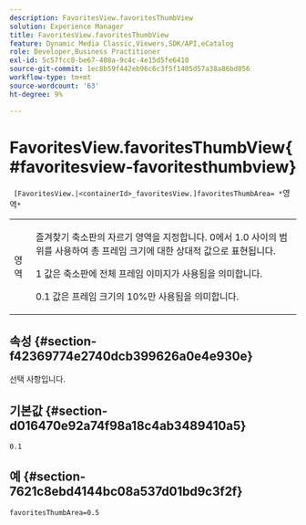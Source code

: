 ```yaml
---
description: FavoritesView.favoritesThumbView
solution: Experience Manager
title: FavoritesView.favoritesThumbView
feature: Dynamic Media Classic,Viewers,SDK/API,eCatalog
role: Developer,Business Practitioner
exl-id: 5c57fcc8-be67-408a-9c4c-4e15d5fe6410
source-git-commit: 1ec8b59f442eb96c6c3f5f1405d57a38a86bd056
workflow-type: tm+mt
source-wordcount: '63'
ht-degree: 9%

---
```


# FavoritesView.favoritesThumbView{#favoritesview-favoritesthumbview}

` [FavoritesView.|<containerId>_favoritesView.]favoritesThumbArea= *`영역`*`

<table id="table_2B109D2F91E64B5382B31921C3780FA5"> 
 <tbody> 
  <tr> 
   <td colname="col1"> <p><span class="codeph"><span class="varname"> 영역</span></span> </p> </td> 
   <td colname="col2"> <p> 즐겨찾기 축소판의 자르기 영역을 지정합니다. <span class="codeph"> 0</span>에서 <span class="codeph"> 1.0</span> 사이의 범위를 사용하여 총 프레임 크기에 대한 상대적 값으로 표현됩니다. </p> <p><span class="codeph"> 1</span> 값은 축소판에 전체 프레임 이미지가 사용됨을 의미합니다. </p> <p><span class="codeph"> 0.1</span> 값은 프레임 크기의 10%만 사용됨을 의미합니다. </p> </td> 
  </tr> 
 </tbody> 
</table>

## 속성 {#section-f42369774e2740dcb399626a0e4e930e}

선택 사항입니다.

## 기본값 {#section-d016470e92a74f98a18c4ab3489410a5}

`0.1`

## 예 {#section-7621c8ebd4144bc08a537d01bd9c3f2f}

`favoritesThumbArea=0.5`
